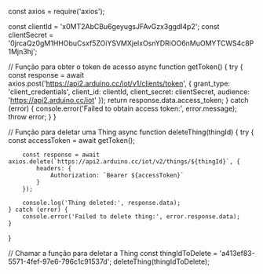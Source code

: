 const axios = require('axios');

const clientId = 'x0MT2AbCBu6geyugsJFAvGzx3ggdl4p2';
const clientSecret = '0jrcaQz0gM1HHObuCsxf5ZOiYSVMXjelxOsnYDRiOO6nMuOMYTCWS4c8P1Mjn3hj';

// Função para obter o token de acesso
async function getToken() {
    try {
        const response = await axios.post('https://api2.arduino.cc/iot/v1/clients/token', {
            grant_type: 'client_credentials',
            client_id: clientId,
            client_secret: clientSecret,
            audience: 'https://api2.arduino.cc/iot'
        });
        return response.data.access_token;
    } catch (error) {
        console.error('Failed to obtain access token:', error.message);
        throw error;
    }
}

// Função para deletar uma Thing
async function deleteThing(thingId) {
    try {
        const accessToken = await getToken();

        const response = await axios.delete(`https://api2.arduino.cc/iot/v2/things/${thingId}`, {
            headers: {
                Authorization: `Bearer ${accessToken}`
            }
        });

        console.log('Thing deleted:', response.data);
    } catch (error) {
        console.error('Failed to delete thing:', error.response.data);
    }
}

// Chamar a função para deletar a Thing
const thingIdToDelete = 'a413ef83-5571-4fef-97e6-796c1c91537d';
deleteThing(thingIdToDelete);


